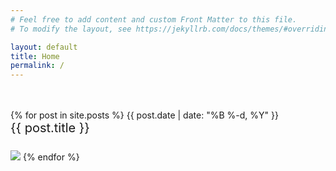 ```yaml
---
# Feel free to add content and custom Front Matter to this file.
# To modify the layout, see https://jekyllrb.com/docs/themes/#overriding-theme-defaults

layout: default
title: Home
permalink: /
---
```


<style>
    img {
    max-width: 100%;
    height: auto;
    }

    .text:hover {
    text-decoration: underline;
    }

    .text {
    text-decoration: underline;
    font-size:20px; 
    text-decoration: none; 
    color:#547DE
    }

</style>


<div>
<br><br>
{% for post in site.posts %}
    <span class="date">{{ post.date | date: "%B %-d, %Y"  }}</span> <br>
    <a class="text" href="{{ post.url }}">{{ post.title }}<br><br></a>
    <img  src="{{ post.img }}">
{% endfor %}
</div>


<!--<img src="images/grass.jpg" width=700px> <br> <br>
<span style="font-size: 20px">Photo by <a href="https://unsplash.com/@p_kuzovkova?utm_source=unsplash&amp;utm_medium=referral&amp;utm_content=creditCopyText">Polina Kuzovkova</a> on <a href="https://unsplash.com/t/nature?utm_source=unsplash&amp;utm_medium=referral&amp;utm_content=creditCopyText">Unsplash</a></span>-->



